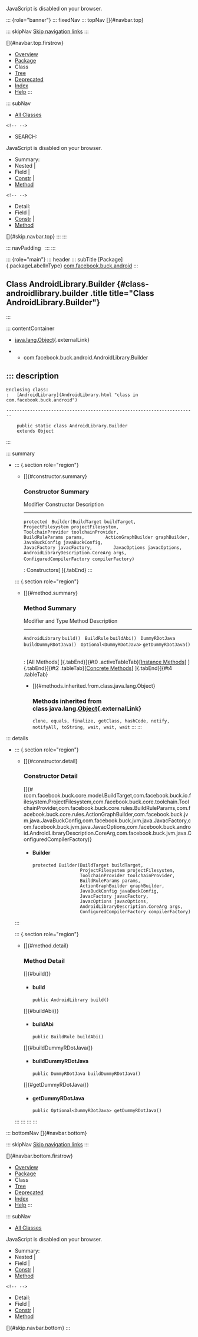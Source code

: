 <div>

JavaScript is disabled on your browser.

</div>

::: {role="banner"}
::: fixedNav
::: topNav
[]{#navbar.top}

::: skipNav
[Skip navigation links](#skip.navbar.top "Skip navigation links")
:::

[]{#navbar.top.firstrow}

-   [Overview](../../../../index.html)
-   [Package](package-summary.html)
-   Class
-   [Tree](package-tree.html)
-   [Deprecated](../../../../deprecated-list.html)
-   [Index](../../../../index-all.html)
-   [Help](../../../../help-doc.html)
:::

::: subNav
-   [All Classes](../../../../allclasses.html)

```{=html}
<!-- -->
```
-   SEARCH:

<div>

<div>

JavaScript is disabled on your browser.

</div>

</div>

<div>

-   Summary: 
-   Nested \| 
-   Field \| 
-   [Constr](#constructor.summary) \| 
-   [Method](#method.summary)

```{=html}
<!-- -->
```
-   Detail: 
-   Field \| 
-   [Constr](#constructor.detail) \| 
-   [Method](#method.detail)

</div>

[]{#skip.navbar.top}
:::
:::

::: navPadding
 
:::
:::

::: {role="main"}
::: header
::: subTitle
[Package]{.packageLabelInType} [com.facebook.buck.android](package-summary.html)
:::

## Class AndroidLibrary.Builder {#class-androidlibrary.builder .title title="Class AndroidLibrary.Builder"}
:::

::: contentContainer
-   [java.lang.Object](http://docs.oracle.com/javase/7/docs/api/java/lang/Object.html?is-external=true "class or interface in java.lang"){.externalLink}

-   -   com.facebook.buck.android.AndroidLibrary.Builder

::: description
-   

    Enclosing class:
    :   [AndroidLibrary](AndroidLibrary.html "class in com.facebook.buck.android")

    ------------------------------------------------------------------------

        public static class AndroidLibrary.Builder
        extends Object
:::

::: summary
-   ::: {.section role="region"}
    -   []{#constructor.summary}

        ### Constructor Summary

          Modifier       Constructor                                                                                                                                                                                                                                                                                                                                                                                                    Description
          -------------- -------------------------------------------------------------------------------------------------------------------------------------------------------------------------------------------------------------------------------------------------------------------------------------------------------------------------------------------------------------------------------------------------------------- -------------
          `protected `   `Builder​(BuildTarget buildTarget,        ProjectFilesystem projectFilesystem,        ToolchainProvider toolchainProvider,        BuildRuleParams params,        ActionGraphBuilder graphBuilder,        JavaBuckConfig javaBuckConfig,        JavacFactory javacFactory,        JavacOptions javacOptions,        AndroidLibraryDescription.CoreArg args,        ConfiguredCompilerFactory compilerFactory)`    

          : Constructors[ ]{.tabEnd}
    :::

    ::: {.section role="region"}
    -   []{#method.summary}

        ### Method Summary

          Modifier and Type           Method                   Description
          --------------------------- ------------------------ -------------
          `AndroidLibrary`            `build()`                 
          `BuildRule`                 `buildAbi()`              
          `DummyRDotJava`             `buildDummyRDotJava()`    
          `Optional<DummyRDotJava>`   `getDummyRDotJava()`      

          : [All Methods[ ]{.tabEnd}]{#t0 .activeTableTab}[[Instance
          Methods](javascript:show(2);)[ ]{.tabEnd}]{#t2
          .tableTab}[[Concrete
          Methods](javascript:show(8);)[ ]{.tabEnd}]{#t4 .tableTab}

        -   []{#methods.inherited.from.class.java.lang.Object}

            ### Methods inherited from class java.lang.[Object](http://docs.oracle.com/javase/7/docs/api/java/lang/Object.html?is-external=true "class or interface in java.lang"){.externalLink}

            `clone, equals, finalize, getClass, hashCode, notify, notifyAll, toString, wait, wait, wait`
    :::
:::

::: details
-   ::: {.section role="region"}
    -   []{#constructor.detail}

        ### Constructor Detail

        []{#<init>(com.facebook.buck.core.model.BuildTarget,com.facebook.buck.io.filesystem.ProjectFilesystem,com.facebook.buck.core.toolchain.ToolchainProvider,com.facebook.buck.core.rules.BuildRuleParams,com.facebook.buck.core.rules.ActionGraphBuilder,com.facebook.buck.jvm.java.JavaBuckConfig,com.facebook.buck.jvm.java.JavacFactory,com.facebook.buck.jvm.java.JavacOptions,com.facebook.buck.android.AndroidLibraryDescription.CoreArg,com.facebook.buck.jvm.java.ConfiguredCompilerFactory)}

        -   #### Builder

                protected Builder​(BuildTarget buildTarget,
                                  ProjectFilesystem projectFilesystem,
                                  ToolchainProvider toolchainProvider,
                                  BuildRuleParams params,
                                  ActionGraphBuilder graphBuilder,
                                  JavaBuckConfig javaBuckConfig,
                                  JavacFactory javacFactory,
                                  JavacOptions javacOptions,
                                  AndroidLibraryDescription.CoreArg args,
                                  ConfiguredCompilerFactory compilerFactory)
    :::

    ::: {.section role="region"}
    -   []{#method.detail}

        ### Method Detail

        []{#build()}

        -   #### build

            ``` methodSignature
            public AndroidLibrary build()
            ```

        []{#buildAbi()}

        -   #### buildAbi

            ``` methodSignature
            public BuildRule buildAbi()
            ```

        []{#buildDummyRDotJava()}

        -   #### buildDummyRDotJava

            ``` methodSignature
            public DummyRDotJava buildDummyRDotJava()
            ```

        []{#getDummyRDotJava()}

        -   #### getDummyRDotJava

            ``` methodSignature
            public Optional<DummyRDotJava> getDummyRDotJava()
            ```
    :::
:::
:::
:::

::: bottomNav
[]{#navbar.bottom}

::: skipNav
[Skip navigation links](#skip.navbar.bottom "Skip navigation links")
:::

[]{#navbar.bottom.firstrow}

-   [Overview](../../../../index.html)
-   [Package](package-summary.html)
-   Class
-   [Tree](package-tree.html)
-   [Deprecated](../../../../deprecated-list.html)
-   [Index](../../../../index-all.html)
-   [Help](../../../../help-doc.html)
:::

::: subNav
-   [All Classes](../../../../allclasses.html)

<div>

<div>

JavaScript is disabled on your browser.

</div>

</div>

<div>

-   Summary: 
-   Nested \| 
-   Field \| 
-   [Constr](#constructor.summary) \| 
-   [Method](#method.summary)

```{=html}
<!-- -->
```
-   Detail: 
-   Field \| 
-   [Constr](#constructor.detail) \| 
-   [Method](#method.detail)

</div>

[]{#skip.navbar.bottom}
:::
